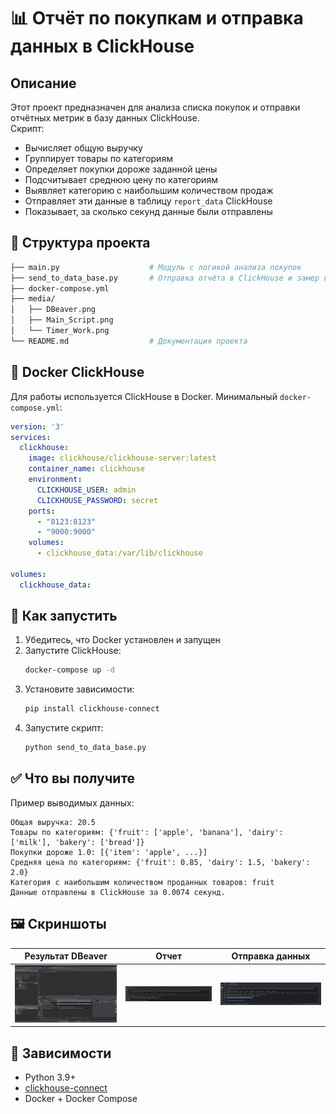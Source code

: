 
# 📊 Отчёт по покупкам и отправка данных в ClickHouse

## Описание

Этот проект предназначен для анализа списка покупок и отправки отчётных метрик в базу данных ClickHouse.  
Скрипт:

- Вычисляет общую выручку
- Группирует товары по категориям
- Определяет покупки дороже заданной цены
- Подсчитывает среднюю цену по категориям
- Выявляет категорию с наибольшим количеством продаж
- Отправляет эти данные в таблицу `report_data` ClickHouse
- Показывает, за сколько секунд данные были отправлены

## 📁 Структура проекта

```bash
├── main.py                    # Модуль с логикой анализа покупок
├── send_to_data_base.py       # Отправка отчёта в ClickHouse и замер времени
├── docker-compose.yml
├── media/
│   ├── DBeaver.png
│   ├── Main_Script.png
│   └── Timer_Work.png
└── README.md                  # Документация проекта
```

## 🐳 Docker ClickHouse

Для работы используется ClickHouse в Docker. Минимальный `docker-compose.yml`:

```yaml
version: '3'
services:
  clickhouse:
    image: clickhouse/clickhouse-server:latest
    container_name: clickhouse
    environment:
      CLICKHOUSE_USER: admin
      CLICKHOUSE_PASSWORD: secret
    ports:
      - "8123:8123"
      - "9000:9000"
    volumes:
      - clickhouse_data:/var/lib/clickhouse

volumes:
  clickhouse_data:
```

## 🚀 Как запустить

1. Убедитесь, что Docker установлен и запущен
2. Запустите ClickHouse:
   ```bash
   docker-compose up -d
   ```
3. Установите зависимости:
   ```bash
   pip install clickhouse-connect
   ```
4. Запустите скрипт:
   ```bash
   python send_to_data_base.py
   ```

## ✅ Что вы получите

Пример выводимых данных:
```
Общая выручка: 20.5
Товары по категориям: {'fruit': ['apple', 'banana'], 'dairy': ['milk'], 'bakery': ['bread']}
Покупки дороже 1.0: [{'item': 'apple', ...}]
Средняя цена по категориям: {'fruit': 0.85, 'dairy': 1.5, 'bakery': 2.0}
Категория с наибольшим количеством проданных товаров: fruit
Данные отправлены в ClickHouse за 0.0074 секунд.
```

## 🖼️ Скриншоты

| Результат DBeaver | Отчет                        | Отправка данных              |
|---------------|------------------------------|------------------------------|
| ![s1](media/DBeaver.png) | ![s2](media/Main_Script.png) | ![s3](media/Timer_Work.png) |

## 📌 Зависимости

- Python 3.9+
- [clickhouse-connect](https://pypi.org/project/clickhouse-connect/)
- Docker + Docker Compose

